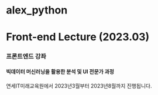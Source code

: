 # alex_python

# Front-end Lecture (2023.03)
### 프론트엔드 강좌
#### 빅데이터 머신러닝을 활용한 분석 및 UI 전문가 과정
연세IT미래교육원에서 2023년3월부터 2023년8월까지 진행됩니다.

